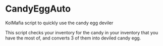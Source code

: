 # CandyEggAuto
KolMafia script to quickly use the candy egg deviler

This script checks your inventory for the candy in your inventory that you have the most of, and converts 3 of them into deviled candy egg.
